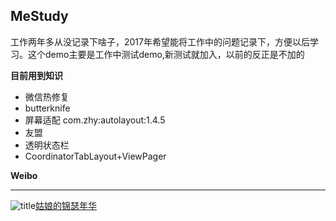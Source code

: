 ## MeStudy 
工作两年多从没记录下啥子，2017年希望能将工作中的问题记录下，方便以后学习。这个demo主要是工作中测试demo,新测试就加入，以前的反正是不加的


 **目前用到知识**

* 微信热修复
* butterknife
* 屏幕适配 com.zhy:autolayout:1.4.5
* 友盟 
* 透明状态栏
* CoordinatorTabLayout+ViewPager


**Weibo**
***
![](https://avatars3.githubusercontent.com/u/12727888?v=3&u=0dac3c70304f003046fc2792f3b20d88a6c34bd3&s=60 "title")[姑娘的锦瑟年华](http://weibo.com/wanwenxiu0709) 
